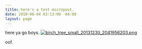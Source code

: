 ```yaml
---
title: here's a test micropost.
date: 2018-06-04 03:13:00 -04:00
layout: page
---
```


here ya go boys. [![birch_tree_small_20131230_2041956203.png](/d/uploads/birch_tree_small_20131230_2041956203.png)](/d/uploads/birch_tree_small_20131230_2041956203.png)

oof.      